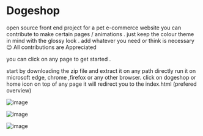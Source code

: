 




# Dogeshop
open source front end project for a pet e-commerce website
you can contribute to make certain pages / animations .
just keep the colour theme in mind with the glossy look .
add whatever you need or think is necessary 😉 
All contributions are Appreciated


you can click on any page to get started .

start by downloading the zip file and extract it on any path
directly run it on microsoft edge, chrome ,firefox or any other browser.
click on dogeshop or home icon on top of any page it will redirect you to the index.html (prefered overview)



![image](https://user-images.githubusercontent.com/85924848/177016177-c1ec8888-efce-4915-8ea4-e649dc8adfae.png)






![image](https://user-images.githubusercontent.com/85924848/177016227-5edc3036-8ea8-42c8-a236-928577c4e57c.png)

![image](https://user-images.githubusercontent.com/85924848/177016253-8da1e585-a3a1-4b8c-a5aa-2a07b72dd311.png)
